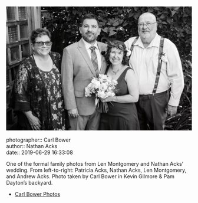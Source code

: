 ![One of the formal family photos from Len Montgomery and Nathan Acks’ wedding](assets/2019-06-29-set-2-the-portraits-03.webp)

photographer:: Carl Bower  
author:: Nathan Acks  
date:: 2019-06-29 16:33:08

One of the formal family photos from Len Montgomery and Nathan Acks’ wedding. From left-to-right: Patricia Acks, Nathan Acks, Len Montgomery, and Andrew Acks. Photo taken by Carl Bower in Kevin Gilmore & Pam Dayton’s backyard.

* [Carl Bower Photos](https://carlbowerphotos.com)
